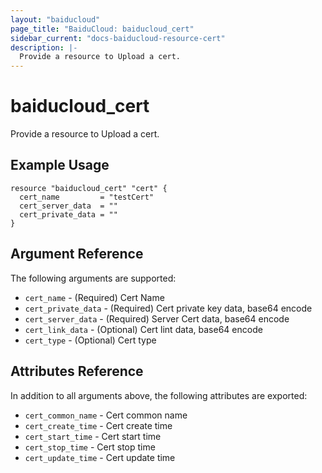```yaml
---
layout: "baiducloud"
page_title: "BaiduCloud: baiducloud_cert"
sidebar_current: "docs-baiducloud-resource-cert"
description: |-
  Provide a resource to Upload a cert.
---
```


# baiducloud_cert

Provide a resource to Upload a cert.

## Example Usage

```hcl
resource "baiducloud_cert" "cert" {
  cert_name         = "testCert"
  cert_server_data  = ""
  cert_private_data = ""
}
```

## Argument Reference

The following arguments are supported:

* `cert_name` - (Required) Cert Name
* `cert_private_data` - (Required) Cert private key data, base64 encode
* `cert_server_data` - (Required) Server Cert data, base64 encode
* `cert_link_data` - (Optional) Cert lint data, base64 encode
* `cert_type` - (Optional) Cert type

## Attributes Reference

In addition to all arguments above, the following attributes are exported:

* `cert_common_name` - Cert common name
* `cert_create_time` - Cert create time
* `cert_start_time` - Cert start time
* `cert_stop_time` - Cert stop time
* `cert_update_time` - Cert update time


